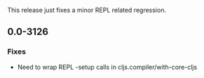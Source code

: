 
This release just fixes a minor REPL related regression.

## 0.0-3126

### Fixes
* Need to wrap REPL -setup calls in cljs.compiler/with-core-cljs